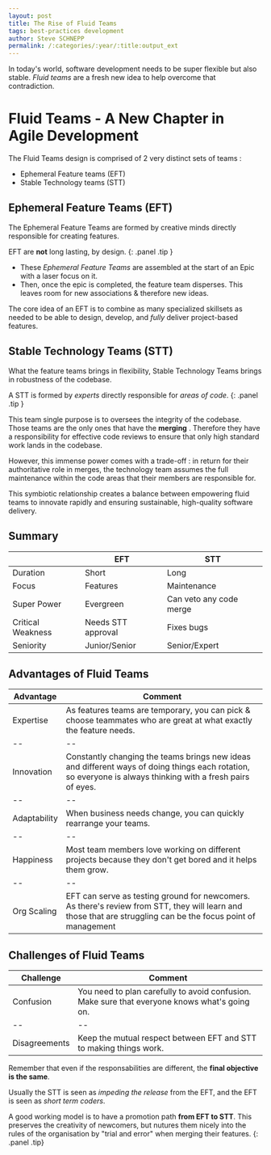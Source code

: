 ```yaml
---
layout: post
title: The Rise of Fluid Teams
tags: best-practices development
author: Steve SCHNEPP
permalink: /:categories/:year/:title:output_ext
---
```


In today's world, software development needs to be super flexible but also
stable.  *Fluid teams* are a fresh new idea to help overcome that
contradiction.

# Fluid Teams - A New Chapter in Agile Development

The Fluid Teams design is comprised of 2 very distinct sets of teams :

* Ephemeral Feature teams (EFT)
* Stable Technology teams (STT)

## Ephemeral Feature Teams (EFT)

The Ephemeral Feature Teams are formed by creative minds directly responsible
for creating features.

EFT are **not** long lasting, by design.
{: .panel .tip }

* These *Ephemeral Feature Teams* are assembled at the start of an Epic with a
  laser focus on it.
* Then, once the epic is completed, the feature team disperses. This leaves
  room for new associations & therefore new ideas.

The core idea of an EFT is to combine as many specialized skillsets as needed
to be able to design, develop, and *fully* deliver project-based features.

## Stable Technology Teams (STT)

What the feature teams brings in flexibility, Stable Technology Teams brings in
robustness of the codebase.

A STT is formed by *experts* directly responsible for *areas of code*.
{: .panel .tip }

This team single purpose is to oversees the integrity of the codebase.  Those
teams are the only ones that have the **merging** .  Therefore they have a
responsibility for effective code reviews to ensure that only high standard
work lands in the codebase.

However, this immense power comes with a trade-off : in return for their
authoritative role in merges, the technology team assumes the full maintenance
within the code areas that their members are responsible for.

This symbiotic relationship creates a balance between empowering fluid teams to
innovate rapidly and ensuring sustainable, high-quality software delivery.

## Summary

|  | EFT | STT
|--|--|--|
| Duration | Short | Long |
| Focus | Features | Maintenance |
| Super Power | Evergreen | Can veto any code merge |
| Critical Weakness | Needs STT approval | Fixes bugs |
| Seniority | Junior/Senior | Senior/Expert |

## Advantages of Fluid Teams

| Advantage | Comment
|--|--|
| Expertise  | As features teams are temporary, you can pick & choose teammates who are great at what exactly the feature needs.
|--|--|
| Innovation | Constantly changing the teams brings new ideas and different ways of doing things each rotation, so everyone is always thinking with a fresh pairs of eyes.
|--|--|
| Adaptability | When business needs change, you can quickly rearrange your teams.
|--|--|
| Happiness | Most team members love working on different projects because they don't get bored and it helps them grow.
|--|--|
| Org Scaling | EFT can serve as testing ground for newcomers. As there's review from STT, they will learn and those that are struggling can be the focus point of management

## Challenges of Fluid Teams

| Challenge | Comment
|--|--|
| Confusion | You need to plan carefully to avoid confusion. Make sure that everyone knows what's going on.
|--|--|
| Disagreements | Keep the mutual respect between EFT and STT to making things work.

Remember that even if the responsabilities are different, the **final objective
is the same**.

Usually the STT is seen as *impeding the release* from the EFT, and the EFT is
seen as *short term coders*.

A good working model is to have a promotion path **from EFT to STT**. This
preserves the creativity of newcomers, but nutures them nicely into the rules
of the organisation by "trial and error" when merging their features.
{: .panel .tip}
